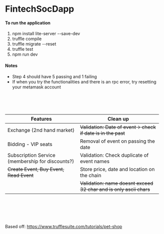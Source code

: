 # FintechSocDapp
<h4>To run the application</h4>
<ol>
<li>npm install lite-server --save-dev</li>
<li>truffle compile</li>
<li>truffle migrate --reset</li>
<li>truffle test</li>
<li>npm run dev</li>
</ol>
<h4>Notes</h4>
<ul>
<li>Step 4 should have 5 passing and 1 failing</li>
<li>If when you try the functionalities and there is an rpc error, try resetting your metamask account</li>
</ul>

<br>
<br>
<br>

| Features                                         | Clean up                                                  |
|--------------------------------------------------|-----------------------------------------------------------|
| Exchange (2nd hand market)                       | ~~Validation: Date of event-> check if date is in the past~~  |
| Bidding - VIP seats                              | Removal of event on passing the date                      |
| Subscription Service (membership for discounts?) | Validation: Check duplicate of event names                |
| ~~Create Event, Buy Event, Read Event~~          | Store price, date and location on the chain               |
|                                                  | ~~Validation: name doesnt exceed 32 char and is only ascii chars~~ |

<br>
<br>
<br>
<br>

Based off: https://www.trufflesuite.com/tutorials/pet-shop
